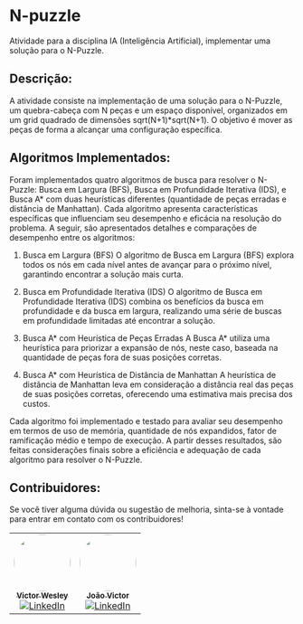 # N-puzzle

Atividade para a disciplina IA (Inteligência Artificial), implementar uma solução para o N-Puzzle.

## Descrição:

A atividade consiste na implementação de uma solução para o N-Puzzle, um quebra-cabeça com N peças e um espaço disponível, organizados em um grid quadrado de dimensões sqrt(N+1)\*sqrt(N+1). O objetivo é mover as peças de forma a alcançar uma configuração específica.

## Algoritmos Implementados:

Foram implementados quatro algoritmos de busca para resolver o N-Puzzle: Busca em Largura (BFS), Busca em Profundidade Iterativa (IDS), e Busca A* com duas heurísticas diferentes (quantidade de peças erradas e distância de Manhattan). Cada algoritmo apresenta características específicas que influenciam seu desempenho e eficácia na resolução do problema. A seguir, são apresentados detalhes e comparações de desempenho entre os algoritmos:

1. Busca em Largura (BFS)
O algoritmo de Busca em Largura (BFS) explora todos os nós em cada nível antes de avançar para o próximo nível, garantindo encontrar a solução mais curta.

2. Busca em Profundidade Iterativa (IDS)
O algoritmo de Busca em Profundidade Iterativa (IDS) combina os benefícios da busca em profundidade e da busca em largura, realizando uma série de buscas em profundidade limitadas até encontrar a solução.

3. Busca A* com Heurística de Peças Erradas
A Busca A* utiliza uma heurística para priorizar a expansão de nós, neste caso, baseada na quantidade de peças fora de suas posições corretas.

4. Busca A* com Heurística de Distância de Manhattan
A heurística de distância de Manhattan leva em consideração a distância real das peças de suas posições corretas, oferecendo uma estimativa mais precisa dos custos.

Cada algoritmo foi implementado e testado para avaliar seu desempenho em termos de uso de memória, quantidade de nós expandidos, fator de ramificação médio e tempo de execução. A partir desses resultados, são feitas considerações finais sobre a eficiência e adequação de cada algoritmo para resolver o N-Puzzle.

## Contribuidores:

Se você tiver alguma dúvida ou sugestão de melhoria, sinta-se à vontade para entrar em contato com os contribuidores!

<table>
  <tr>
    <td align="center">
    <a href="https://github.com/vctrwesley">
    <img style="border-radius: 50%;" src="https://avatars.githubusercontent.com/u/107233909?v=4" width="100px;" alt=""/><br />
    <sub><b>Victor Wesley</b><sub>
    </a><br />
    <a href="https://www.linkedin.com/in/victor-wesley/" title="Linkedin">
    <img src="https://img.shields.io/badge/linkedin-%230077B5.svg?style=for-the-badge&logo=linkedin&logoColor=white" alt="LinkedIn">
    </a>
    </td>
    <td align="center">
    <a href="https://github.com/JVictor011">
    <img style="border-radius: 50%;" src="https://avatars.githubusercontent.com/u/91631521?s=400&u=03f358b485245072832e8fed915b5968746ae4c1&v=4" width="100px;" alt=""/><br />
    <sub><b>João Victor</b></sub>
    </a><br />
    <a href="https://www.linkedin.com/in/joao-victor-coding/" title="Linkedin">
    <img src="https://img.shields.io/badge/linkedin-%230077B5.svg?style=for-the-badge&logo=linkedin&logoColor=white" alt="LinkedIn">
    </a>
    </td>
</tr>
</table>